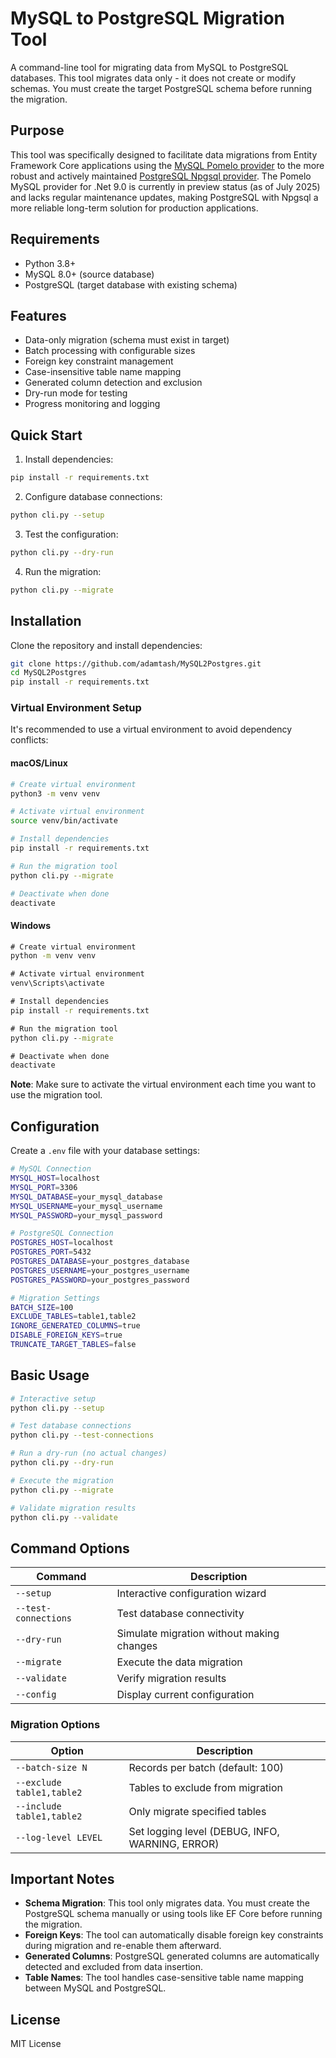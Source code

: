 # MySQL to PostgreSQL Migration Tool

A command-line tool for migrating data from MySQL to PostgreSQL databases. This tool migrates data only - it does not create or modify schemas. You must create the target PostgreSQL schema before running the migration.

## Purpose

This tool was specifically designed to facilitate data migrations from Entity Framework Core applications using the [MySQL Pomelo provider](https://github.com/PomeloFoundation/Pomelo.EntityFrameworkCore.MySql) to the more robust and actively maintained [PostgreSQL Npgsql provider](https://github.com/npgsql/efcore.pg). The Pomelo MySQL provider for .Net 9.0 is currently in preview status (as of July 2025) and lacks regular maintenance updates, making PostgreSQL with Npgsql a more reliable long-term solution for production applications.

## Requirements

- Python 3.8+
- MySQL 8.0+ (source database)
- PostgreSQL (target database with existing schema)

## Features

- Data-only migration (schema must exist in target)
- Batch processing with configurable sizes
- Foreign key constraint management
- Case-insensitive table name mapping
- Generated column detection and exclusion
- Dry-run mode for testing
- Progress monitoring and logging

## Quick Start

1. Install dependencies:
```bash
pip install -r requirements.txt
```

2. Configure database connections:
```bash
python cli.py --setup
```

3. Test the configuration:
```bash
python cli.py --dry-run
```

4. Run the migration:
```bash
python cli.py --migrate
```

## Installation

Clone the repository and install dependencies:

```bash
git clone https://github.com/adamtash/MySQL2Postgres.git
cd MySQL2Postgres
pip install -r requirements.txt
```

### Virtual Environment Setup

It's recommended to use a virtual environment to avoid dependency conflicts:

#### macOS/Linux

```bash
# Create virtual environment
python3 -m venv venv

# Activate virtual environment
source venv/bin/activate

# Install dependencies
pip install -r requirements.txt

# Run the migration tool
python cli.py --migrate

# Deactivate when done
deactivate
```

#### Windows

```cmd
# Create virtual environment
python -m venv venv

# Activate virtual environment
venv\Scripts\activate

# Install dependencies
pip install -r requirements.txt

# Run the migration tool
python cli.py --migrate

# Deactivate when done
deactivate
```

**Note**: Make sure to activate the virtual environment each time you want to use the migration tool.

## Configuration

Create a `.env` file with your database settings:

```bash
# MySQL Connection
MYSQL_HOST=localhost
MYSQL_PORT=3306
MYSQL_DATABASE=your_mysql_database
MYSQL_USERNAME=your_mysql_username
MYSQL_PASSWORD=your_mysql_password

# PostgreSQL Connection
POSTGRES_HOST=localhost
POSTGRES_PORT=5432
POSTGRES_DATABASE=your_postgres_database
POSTGRES_USERNAME=your_postgres_username
POSTGRES_PASSWORD=your_postgres_password

# Migration Settings
BATCH_SIZE=100
EXCLUDE_TABLES=table1,table2
IGNORE_GENERATED_COLUMNS=true
DISABLE_FOREIGN_KEYS=true
TRUNCATE_TARGET_TABLES=false
```

## Basic Usage

```bash
# Interactive setup
python cli.py --setup

# Test database connections
python cli.py --test-connections

# Run a dry-run (no actual changes)
python cli.py --dry-run

# Execute the migration
python cli.py --migrate

# Validate migration results
python cli.py --validate
```

## Command Options

| Command | Description |
|---------|-------------|
| `--setup` | Interactive configuration wizard |
| `--test-connections` | Test database connectivity |
| `--dry-run` | Simulate migration without making changes |
| `--migrate` | Execute the data migration |
| `--validate` | Verify migration results |
| `--config` | Display current configuration |

### Migration Options

| Option | Description |
|--------|-------------|
| `--batch-size N` | Records per batch (default: 100) |
| `--exclude table1,table2` | Tables to exclude from migration |
| `--include table1,table2` | Only migrate specified tables |
| `--log-level LEVEL` | Set logging level (DEBUG, INFO, WARNING, ERROR) |

## Important Notes

- **Schema Migration**: This tool only migrates data. You must create the PostgreSQL schema manually or using tools like EF Core before running the migration.
- **Foreign Keys**: The tool can automatically disable foreign key constraints during migration and re-enable them afterward.
- **Generated Columns**: PostgreSQL generated columns are automatically detected and excluded from data insertion.
- **Table Names**: The tool handles case-sensitive table name mapping between MySQL and PostgreSQL.

## License

MIT License
